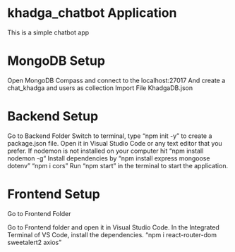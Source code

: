 # khadga_chatbot Application
This is a simple chatbot app

# MongoDB Setup
Open MongoDB Compass and connect to the localhost:27017
And create a chat_khadga and users as collection
Import File KhadgaDB.json

# Backend Setup 
Go to Backend Folder
Switch to terminal, type “npm init -y” to create a package.json file.
Open it in Visual Studio Code or any text editor that you prefer.
If nodemon is not installed on your computer hit 
	“npm install nodemon -g“
Install dependencies by 
	“npm install express mongoose dotenv”
	“npm i cors”
Run “npm start” in the terminal to start the application.

# Frontend Setup
Go to Frontend Folder

Go to Frontend folder and open it in Visual Studio Code.
In the Integrated Terminal of VS Code, install the dependencies.
	“npm i react-router-dom sweetalert2 axios” 


